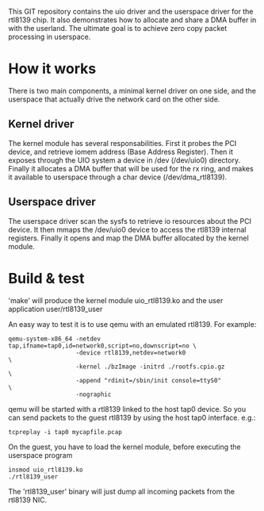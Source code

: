 This GIT repository contains the uio driver and the userspace driver for
the rtl8139 chip. It also demonstrates how to allocate and share a DMA buffer
in with the userland.
The ultimate goal is to achieve zero copy packet processing in userspace.

# How it works

There is two main components, a minimal kernel driver on one side,
and the userspace that actually drive the network card on the other side.

## Kernel driver

The kernel module has several responsabilities. First it probes the PCI device,
and retrieve iomem address (Base Address Register). Then it exposes through the
UIO system a device in /dev (/dev/uio0) directory. Finally it allocates a DMA buffer
that will be used for the rx ring, and makes it available to userspace through a char
device (/dev/dma_rtl8139).

## Userspace driver

The userspace driver scan the sysfs to retrieve io resources about the PCI device.
It then mmaps the /dev/uio0 device to access the rtl8139 internal registers.
Finally it opens and map the DMA buffer allocated by the kernel module.

# Build & test

'make' will produce the kernel module uio_rtl8139.ko and the user application
user/rtl8139_user

An easy way to test it is to use qemu with an emulated rtl8139. For example:
```
qemu-system-x86_64 -netdev tap,ifname=tap0,id=network0,script=no,downscript=no \
                   -device rtl8139,netdev=network0                             \
                   -kernel ./bzImage -initrd ./rootfs.cpio.gz                  \
                   -append "rdinit=/sbin/init console=ttyS0"                   \
                   -nographic
```

qemu will be started with a rtl8139 linked to the host tap0 device. So you can
send packets to the guest rtl8139 by using the host tap0 interface. e.g.:
```
tcpreplay -i tap0 mycapfile.pcap
```

On the guest, you have to load the kernel module, before executing the userspace program
```
insmod uio_rtl8139.ko
./rtl8139_user
```

The 'rtl8139_user' binary will just dump all incoming packets from the rtl8139 NIC.
